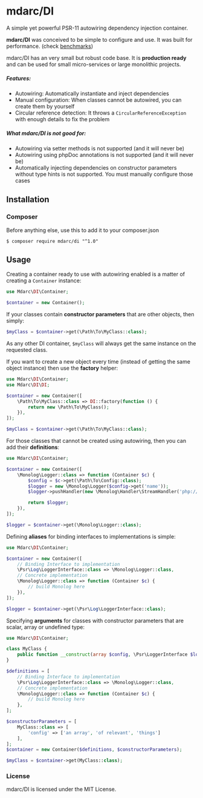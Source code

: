 # mdarc/DI
A simple yet powerful PSR-11 autowiring dependency injection container.

**mdarc/DI** was conceived to be simple to configure and use. It was built
for performance. (check [benchmarks](tests/Benchmarks/README.md))

mdarc/DI has an very small but robust code base. It is **production ready** and can be used for small micro-services or large monolithic projects.

##### Features: #####
- Autowiring: Automatically instantiate and inject dependencies
- Manual configuration: When classes cannot be autowired, you can create them by yourself
- Circular reference detection: It throws a `CircularReferenceException` with enough details to fix the problem

##### What mdarc/DI is not good for: #####
- Autowiring via setter methods is not supported (and it will never be)
- Autowiring using phpDoc annotations is not supported (and it will never be)
- Automatically injecting dependencies on constructor parameters without type hints is not supported. You must manually configure those cases

Installation
------------

### Composer ###

Before anything else, use this to add it to your composer.json

```shell script
$ composer require mdarc/di "^1.0"
```

Usage
-----
Creating a container ready to use with autowiring enabled is a matter of creating a `Container` instance:

```php
use Mdarc\DI\Container;

$container = new Container();
```

If your classes contain **constructor parameters** that are other objects, then simply:
```php
$myClass = $container->get(\Path\To\MyClass::class);
```
As any other DI container, `$myClass` will always get the same instance on the requested class.

If you want to create a new object every time (instead of getting the same object instance) then use the **factory** helper:
```php
use Mdarc\DI\Container;
use Mdarc\DI\DI;

$container = new Container([
    \Path\To\MyClass::class => DI::factory(function () {
        return new \Path\To\MyClass(); 
    }),
]);

$myClass = $container->get(\Path\To\MyClass::class);
```

For those classes that cannot be created using autowiring, then you can add their **definitions**:
```php
use Mdarc\DI\Container;

$container = new Container([
    \Monolog\Logger::class => function (Container $c) {
        $config = $c->get(\Path\To\Config::class);
        $logger = new \Monolog\Logger($config->get('name'));
        $logger->pushHandler(new \Monolog\Handler\StreamHandler('php://stdout', \Monolog\Logger::DEBUG));

        return $logger; 
    }),
]);

$logger = $container->get(\Monolog\Logger::class);
```

Defining **aliases** for binding interfaces to implementations is simple:
```php
use Mdarc\DI\Container;

$container = new Container([
    // Binding Interface to implementation
    \Psr\Log\LoggerInterface::class => \Monolog\Logger::class,
    // Concrete implementation
    \Monolog\Logger::class => function (Container $c) {
        // build Monolog here
    }),
]);

$logger = $container->get(\Psr\Log\LoggerInterface::class);
```

Specifying **arguments** for classes with constructor parameters that are scalar, array or undefined type:
```php
use Mdarc\DI\Container;

class MyClass {
    public function __construct(array $config, \Psr\LoggerInterface $logger) { /*...*/ }
}

$definitions = [
    // Binding Interface to implementation
    \Psr\Log\LoggerInterface::class => \Monolog\Logger::class,
    // Concrete implementation
    \Monolog\Logger::class => function (Container $c) {
        // build Monolog here
    },
];

$constructorParameters = [
    MyClass::class => [
        'config' => ['an array', 'of relevant', 'things']
    ],
];
$container = new Container($definitions, $constructorParameters);

$myClass = $container->get(MyClass::class);
```

### License ###
mdarc/DI is licensed under the MIT License.
